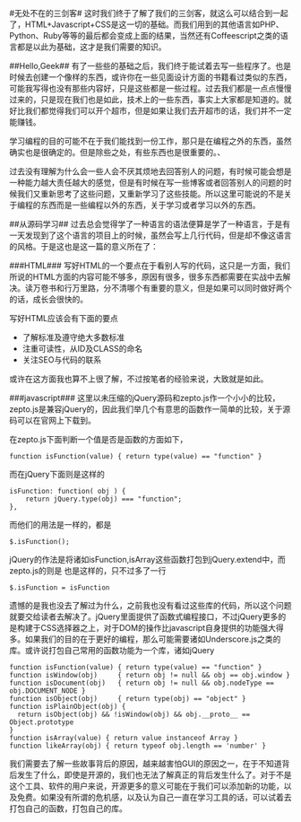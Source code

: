 #无处不在的三剑客#
这时我们终于了解了我们的三剑客，就这么可以结合到一起了，HTML+Javascript+CSS是这一切的基础。而我们用到的其他语言如PHP、Python、Ruby等等的最后都会变成上面的结果，当然还有Coffeescript之类的语言都是以此为基础，这才是我们需要的知识。

##Hello,Geek##
有了一些些的基础之后，我们终于能试着去写一些程序了。也是时候去创建一个像样的东西，或许你在一些见面设计方面的书籍看过类似的东西，可能我写得也没有那些内容好，只是这些都是一些过程。过去我们都是一点点慢慢过来的，只是现在我们也是如此，技术上的一些东西，事实上大家都是知道的。就好比我们都觉得我们可以开个超市，但是如果让我们去开超市的话，我们并不一定能赚钱。

学习编程的目的可能不在于我们能找到一份工作，那只是在编程之外的东西，虽然确实也是很确定的。但是除些之处，有些东西也是很重要的。、

过去没有理解为什么会一些人会不厌其烦地去回答别人的问题，有时候可能会想是一种能力越大责任越大的感觉，但是有时候在写一些博客或者回答别人的问题的时候我们又重新思考了这些问题，又重新学习了这些技能。所以这里可能说的不是关于编程的东西而是一些编程以外的东西，关于学习或者学习以外的东西。

##从源码学习##
过去总会觉得学了一种语言的语法便算是学了一种语言，于是有一天发现到了这个语言的项目上的时候，虽然会写上几行代码，但是却不像这语言的风格。于是这也是这一篇的意义所在了：

###HTML###
写好HTML的一个要点在于看别人写的代码，这只是一方面，我们所说的HTML方面的内容可能不够多，原因有很多，很多东西都需要在实战中去解决。读万卷书和行万里路，分不清哪个有重要的意义，但是如果可以同时做好两个的话，成长会很快的。

写好HTML应该会有下面的要点

 - 了解标准及遵守绝大多数标准
 - 注重可读性，从ID及CLASS的命名
 - 关注SEO与代码的联系
 
或许在这方面我也算不上很了解，不过按笔者的经验来说，大致就是如此。

###javascript###
这里以未压缩的jQuery源码和zepto.js作一个小小的比较，zepto.js是兼容jQuery的，因此我们举几个有意思的函数作一简单的比较，关于源码可以在官网上下载到。

在zepto.js下面判断一个值是否是函数的方面如下，

    function isFunction(value) { return type(value) == "function" }

而在jQuery下面则是这样的

	isFunction: function( obj ) {
		return jQuery.type(obj) === "function";
	},
	
而他们的用法是一样的，都是

    $.isFunction();
    
jQuery的作法是将诸如isFunction,isArray这些函数打包到jQuery.extend中，而zepto.js的则是
也是这样的，只不过多了一行

    $.isFunction = isFunction

遗憾的是我也没去了解过为什么，之前我也没有看过这些库的代码，所以这个问题就要交给读者去解决了。jQuery里面提供了函数式编程接口，不过jQuery更多的是构建于CSS选择器之上，对于DOM的操作比javascript自身提供的功能强大得多。如果我们的目的在于更好的编程，那么可能需要诸如Underscore.js之类的库。或许说打包自己常用的函数功能为一个库，诸如jQuery

    function isFunction(value) { return type(value) == "function" }
    function isWindow(obj)     { return obj != null && obj == obj.window }
    function isDocument(obj)   { return obj != null && obj.nodeType == obj.DOCUMENT_NODE }
    function isObject(obj)     { return type(obj) == "object" }
    function isPlainObject(obj) {
      return isObject(obj) && !isWindow(obj) && obj.__proto__ == Object.prototype
    }
    function isArray(value) { return value instanceof Array }
    function likeArray(obj) { return typeof obj.length == 'number' }

我们需要去了解一些故事背后的原因，越来越害怕GUI的原因之一，在于不知道背后发生了什么，即使是开源的，我们也无法了解真正的背后发生什么了。对于不是这个工具、软件的用户来说，开源更多的意义可能在于我们可以添加新的功能，以及免费。如果没有所谓的危机感，以及认为自己一直在学习工具的话，可以试着去打包自己的函数，打包自己的库。